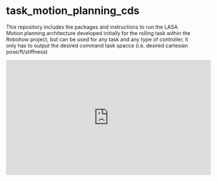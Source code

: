 # task_motion_planning_cds
This repository includes the packages and instructions to run the LASA Motion planning architecture developed initially for the rolling task within the Robohow project, but can be used for any task and any type of controller, it only has to output the desired command task spacce (i.e. desired cartesian pose/ft/stiffness)




<iframe width="560" height="315" src="https://www.youtube.com/embed/br5PM9r91Fg" frameborder="0" allowfullscreen></iframe>
